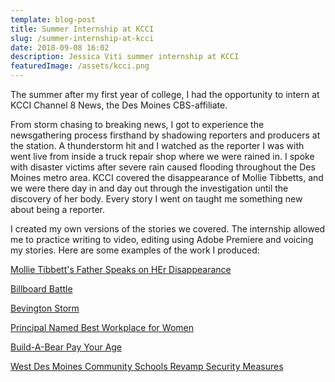 ```yaml
---
template: blog-post
title: Summer Internship at KCCI
slug: /summer-internship-at-kcci
date: 2018-09-08 16:02
description: Jessica Viti summer internship at KCCI
featuredImage: /assets/kcci.png
---
```

The summer after my first year of college, I had the opportunity to intern at KCCI Channel 8 News, the Des Moines CBS-affiliate.

From storm chasing to breaking news, I got to experience the newsgathering process firsthand by shadowing reporters and producers at the station. A thunderstorm hit and I watched as the reporter I was with went live from inside a truck repair shop where we were rained in. I spoke with disaster victims after severe rain caused flooding throughout the Des Moines metro area. KCCI covered the disappearance of Mollie Tibbetts, and we were there day in and day out through the investigation until the discovery of her body. Every story I went on taught me something new about being a reporter.

I created my own versions of the stories we covered. The internship allowed me to practice writing to video, editing using Adobe Premiere and voicing my stories. Here are some examples of the work I produced:

[Mollie Tibbett's Father Speaks on HEr Disappearance](https://youtu.be/vlzHegZyk_4)

[Billboard Battle](https://youtu.be/fk-Qvdenc7M)

[Bevington Storm](https://youtu.be/eqLG-MQIl0c)

[Principal Named Best Workplace for Women](https://youtu.be/XgJlKhje-bM)

[Build-A-Bear Pay Your Age](https://youtu.be/fuakAZAPP0U)

[West Des Moines Community Schools Revamp Security Measures](https://youtu.be/DABdO6vUDgc)